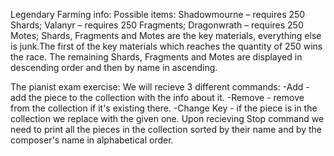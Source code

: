 Legendary Farming info:
Possible items:
Shadowmourne – requires 250 Shards;
Valanyr – requires 250 Fragments;
Dragonwrath – requires 250 Motes;
Shards, Fragments and Motes are the key materials, everything else is junk.The first of the key materials which reaches the quantity of 250 wins the race. The remaining Shards, Fragments and Motes are displayed in descending order and then by name in ascending.

The pianist exam exercise:
We will recieve 3 different commands:
-Add - add the piece to the collection with the info about it.
-Remove - remove from the collection if it's existing there.
-Change Key - if the piece is in the collection we replace with the given one.
Upon recieving Stop command we need to print all the pieces in the collection sorted by their name and by the composer's name in alphabetical order.

